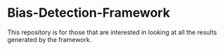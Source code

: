 # Bias-Detection-Framework
This repository is for those that are interested in looking at all the results generated by the framework.

